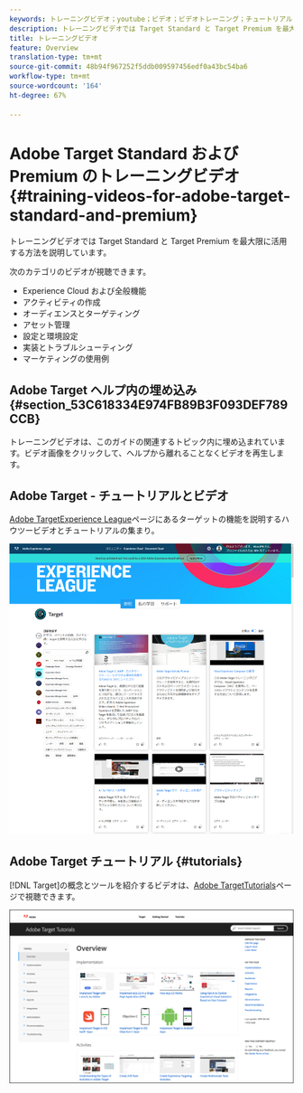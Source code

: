 ```yaml
---
keywords: トレーニングビデオ；youtube；ビデオ；ビデオトレーニング；チュートリアル；チュートリアル；ビデオ
description: トレーニングビデオでは Target Standard と Target Premium を最大限に活用する方法を説明しています。
title: トレーニングビデオ
feature: Overview
translation-type: tm+mt
source-git-commit: 48b94f967252f5ddb009597456edf0a43bc54ba6
workflow-type: tm+mt
source-wordcount: '164'
ht-degree: 67%

---
```



# Adobe Target Standard および Premium のトレーニングビデオ{#training-videos-for-adobe-target-standard-and-premium}

トレーニングビデオでは Target Standard と Target Premium を最大限に活用する方法を説明しています。

次のカテゴリのビデオが視聴できます。

* Experience Cloud および全般機能
* アクティビティの作成
* オーディエンスとターゲティング
* アセット管理
* 設定と環境設定
* 実装とトラブルシューティング
* マーケティングの使用例

## Adobe Target ヘルプ内の埋め込み {#section_53C618334E974FB89B3F093DEF789CCB}

トレーニングビデオは、このガイドの関連するトピック内に埋め込まれています。ビデオ画像をクリックして、ヘルプから離れることなくビデオを再生します。

## Adobe Target - チュートリアルとビデオ

[Adobe TargetExperience League](https://guided.adobe.com/#recommended/solutions/target)ページにあるターゲットの機能を説明するハウツービデオとチュートリアルの集まり。

![Experience League ビデオ](/help/c-intro/assets/experience-league.png)

## Adobe Target チュートリアル {#tutorials}

[!DNL Target]の概念とツールを紹介するビデオは、[Adobe TargetTutorials](https://experienceleague.adobe.com/docs/target-learn/tutorials/overview.html)ページで視聴できます。

![Adobe Target チュートリアル](/help/c-intro/assets/adobe-target-tutorials-new.png)